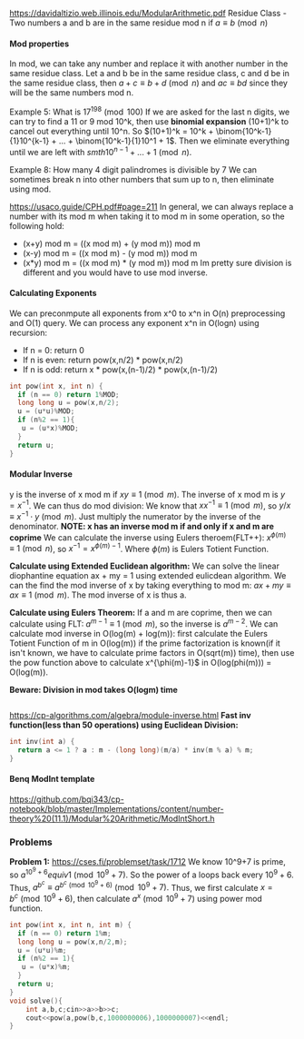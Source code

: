 https://davidaltizio.web.illinois.edu/ModularArithmetic.pdf
Residue Class - Two numbers a and b are in the same residue mod n if $a \equiv b \pmod{n}$
#### Mod properties
In mod, we can take any number and replace it with another number in the same residue class.
Let a and b be in the same residue class, c and d be in the same residue class, then
$a+c \equiv b+d \pmod{n}$ and $ac \equiv bd$ since they will be the same numbers mod n.

Example 5: What is $17^{198} \pmod{100}$
If we are asked for the last n digits, we can try to find a 11 or 9 mod 10^k, then use **binomial expansion** (10+1)^k to cancel out everything until 10^n. So $(10+1)^k = 10^k + \binom{10^k-1}{1}10^{k-1} + ... + \binom{10^k-1}{1}10^1 + 1$. Then we eliminate everything until we are left with $smth10^{n-1} + ... + 1 \pmod{n}.$


Example 8: How many 4 digit palindromes is divisible by 7
We can sometimes break n into other numbers that sum up to n, then eliminate using mod.

https://usaco.guide/CPH.pdf#page=211
In general, we can always replace a number with its mod m when taking it to mod m in some operation, so the following hold:
- (x+y) mod m = ((x mod m) + (y mod m)) mod m
- (x-y) mod m = ((x mod m) - (y mod m)) mod m
- (x*y) mod m = ((x mod m) * (y mod m)) mod m
Im pretty sure division is different and you would have to use mod inverse.

#### Calculating Exponents
We can preconmpute all exponents from x^0 to x^n in O(n) preprocessing and O(1) query.
We can process any exponent x^n in O(logn) using recursion:
- If n = 0: return 0
- If n is even: return pow(x,n/2) * pow(x,n/2)
- If n is odd: return x * pow(x,(n-1)/2) * pow(x,(n-1)/2)
```cpp
int pow(int x, int n) {
  if (n == 0) return 1%MOD;
  long long u = pow(x,n/2);
  u = (u*u)%MOD;
  if (n%2 == 1){
   u = (u*x)%MOD;
  }
  return u;
}
```
#### Modular Inverse
y is the inverse of x mod m if $xy \equiv 1 \pmod{m}$. The inverse of x mod m is $y = x^{-1}$. We can thus do mod division: We know that $xx^{-1} \equiv 1 \pmod{m}$, so $y/x \equiv x^{-1}\cdot y\pmod{m}.$
Just multiply the numerator by the inverse of the denominator. 
**NOTE: x has an inverse mod m if and only if x and m are coprime** 
We can calculate the inverse using Eulers theroem(FLT++): $x^{\phi(m)} \equiv 1 \pmod{n}$, so $x^{-1} = x^{\phi(m)-1}$. Where $\phi(m)$ is Eulers Totient Function.

**Calculate using Extended Euclidean algorithm:**
We can solve the linear diophantine equation ax + my = 1 using extended eulicdean algorithm. We can the find the mod inverse of x by taking everything to mod m: $ax + my \equiv ax \equiv 1 \pmod{m}$. The mod inverse of x is thus a.

**Calculate using Eulers Theorem:**
If a and m are coprime, then we can calculate using FLT: $a^{m-1} \equiv 1 \pmod{m},$ so the inverse is $a^{m-2}.$ 
We can calculate mod inverse in O(log(m) + log(m)):
first calculate the Eulers Totient Function of m in O(log(m)) if the prime factorization is known(if it isn't known, we have to calculate prime factors in O(sqrt(m)) time), then use the pow function above to calculate x^{\phi(m)-1}$ in O(log(phi(m))) = O(log(m)).

**Beware: Division in mod takes O(logm) time**
```cpp
```
https://cp-algorithms.com/algebra/module-inverse.html
**Fast inv function(less than 50 operations) using Euclidean Division:**
```cpp
int inv(int a) {
  return a <= 1 ? a : m - (long long)(m/a) * inv(m % a) % m;
}
```

#### Benq ModInt template
https://github.com/bqi343/cp-notebook/blob/master/Implementations/content/number-theory%20(11.1)/Modular%20Arithmetic/ModIntShort.h

### Problems
**Problem 1:** https://cses.fi/problemset/task/1712
We know 10^9+7 is prime, so $a^{10^9+6} equiv 1 \pmod{10^9+7}.$ So the power of a loops back every $10^9+6$. Thus, $a^{b^c} \equiv a^{b^c \pmod{10^9+6}} \pmod{10^9+7}.$ Thus, we first calculate $x = b^c \pmod{10^9+6}$, then calculate $a^x \pmod{10^9+7}$ using power mod function.

```cpp
int pow(int x, int n, int m) {
  if (n == 0) return 1%m;
  long long u = pow(x,n/2,m);
  u = (u*u)%m;
  if (n%2 == 1){
   u = (u*x)%m;
  }
  return u;
}
void solve(){
    int a,b,c;cin>>a>>b>>c;
    cout<<pow(a,pow(b,c,1000000006),1000000007)<<endl;
}
```
